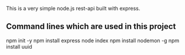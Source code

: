 This is a very simple node.js rest-api built with express.



Command lines which are used in this project
---

npm init -y
npm install express
node index
npm install nodemon -g
npm install uuid